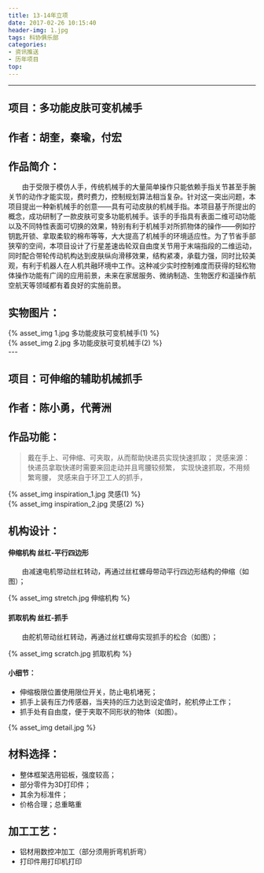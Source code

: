 ```yaml
---
title: 13-14年立项
date: 2017-02-26 10:15:40
header-img: 1.jpg
tags: 科协俱乐部
categories: 
- 资讯推送
- 历年项目
top:
---
```

***
## 项目：多功能皮肤可变机械手
## 作者：胡奎，秦瑜，付宏
## 作品简介：
&emsp;&emsp;由于受限于模仿人手，传统机械手的大量简单操作只能依赖手指关节甚至手腕关节的动作才能实现，费时费力，控制规划算法相当复杂。针对这一突出问题，本项目提出一种新机械手的创意——具有可动皮肤的机械手指。本项目基于所提出的概念，成功研制了一款皮肤可变多功能机械手。该手的手指具有表面二维可动功能以及不同特性表面可切换的效果，特别有利于机械手对所抓物体的操作——例如拧钥匙开锁、拿取柔软的棉布等等，大大提高了机械手的环境适应性。为了节省手部狭窄的空间，本项目设计了行星差速齿轮双自由度关节用于末端指段的二维运动，同时配合带轮传动机构达到皮肤纵向滑移效果，结构紧凑，承载力强，同时比较美观，有利于机器人在人机共融环境中工作。这种减少实时控制难度而获得的轻松物体操作功能有广阔的应用前景，未来在家居服务、微纳制造、生物医疗和遥操作航空航天等领域都有着良好的实施前景。 

<!-- more -->

## 实物图片：

<div class="card">
{% asset_img 1.jpg 多功能皮肤可变机械手(1) %}
</div>

<div class="card">
{% asset_img 2.jpg 多功能皮肤可变机械手(2) %}
</div>
---

## 项目：可伸缩的辅助机械抓手
## 作者：陈小勇，代菁洲
## 作品功能：
>戴在手上、可伸缩、可夹取，从而帮助快递员实现快速抓取；
灵感来源：快递员拿取快递时需要来回走动并且弯腰较频繁，
实现快速抓取，不用频繁弯腰，
灵感来自于环卫工人的抓手，

<div class="card">
{% asset_img inspiration_1.jpg 灵感(1) %}
</div>

<div class="card">
{% asset_img inspiration_2.jpg 灵感(2) %}
</div>

## 机构设计：
#### 伸缩机构 丝杠‐平行四边形
&emsp;&emsp;由减速电机带动丝杠转动，再通过丝杠螺母带动平行四边形结构的伸缩（如图）；

<div class="card">
{% asset_img stretch.jpg 伸缩机构 %}
</div>

#### 抓取机构 丝杠‐抓手

&emsp;&emsp;由舵机带动丝杠转动，再通过丝杠螺母实现抓手的松合（如图）；

<div class="card">
{% asset_img scratch.jpg 抓取机构 %}
</div>

#### 小细节：

+ 伸缩极限位置使用限位开关，防止电机堵死；
+ 抓手上装有压力传感器，当夹持的压力达到设定值时，舵机停止工作；
+ 抓手处有自由度，便于夹取不同形状的物体（如图）。

<div class="card">
{% asset_img detail.jpg %}
</div>

## 材料选择：
+ 整体框架选用铝板，强度较高；
+ 部分零件为3D打印件；
+ 其余为标准件；
+ 价格合理；总重略重

## 加工工艺：
+ 铝材用数控冲加工（部分须用折弯机折弯）
+ 打印件用打印机打印

